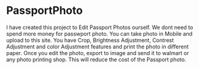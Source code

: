 
# PassportPhoto

I have created this project to Edit Passport Photos ourself. We dont need to spend more money for passwport photo.
You can take photo in Mobile and upload to this site. You have Crop, Brightness Adjustment, Contrest Adjustment and color Adjustment
features and print the photo in different paper. Once you edit the photo, export to image and send it to walmart or any photo printing shop.
This will reduce the cost of the Passport photo.



